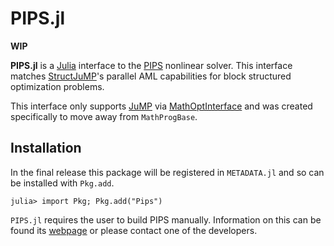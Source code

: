 PIPS.jl
========

**WIP**

**PIPS.jl** is a [Julia](http://julialang.org/) interface to the [PIPS](https://github.com/Argonne-National-Laboratory/PIPS) nonlinear solver. This interface matches [StructJuMP](https://github.com/StructJuMP/StructJuMP.jl)'s parallel AML capabilities for block structured optimization problems.

This interface only supports [JuMP](https://github.com/JuliaOpt/JuMP.jl) via [MathOptInterface](https://github.com/JuliaOpt/MathOptInterface.jl) and was created specifically to move away from `MathProgBase`.

## Installation

In the final release this package will be registered in `METADATA.jl` and so can be installed with `Pkg.add`.

```
julia> import Pkg; Pkg.add("Pips")
```

`PIPS.jl` requires the user to build PIPS manually. Information on this can be found its [webpage](https://github.com/Argonne-National-Laboratory/PIPS) or please contact one of the developers.
